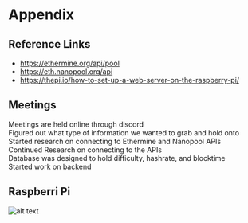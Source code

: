 # Appendix    

## Reference Links    
* https://ethermine.org/api/pool    
* https://eth.nanopool.org/api
* https://thepi.io/how-to-set-up-a-web-server-on-the-raspberry-pi/

    
## Meetings    
Meetings are held online through discord    
Figured out what type of information we wanted to grab and hold onto    
Started research on connecting to Ethermine and Nanopool APIs    
Continued Research on connecting to the APIs    
Database was designed to hold difficulty, hashrate, and blocktime    
Started work on backend    


## Raspberri Pi    
![alt text](https://github.com/Howarat/Senior-Design-Project/blob/main/Raspberry%20Pi.jpg)

